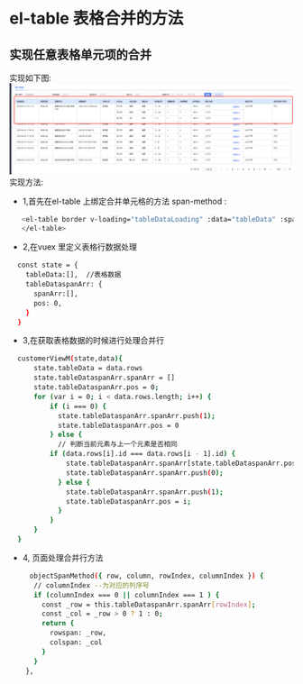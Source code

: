 # el-table 表格合并的方法
## 实现任意表格单元项的合并
实现如下图: 
![solar](../../.vuepress/public/img/table.png)
实现方法:
- 1,首先在el-table 上绑定合并单元格的方法 span-method :
```sh
   <el-table border v-loading="tableDataLoading" :data="tableData" :span-method="objectSpanMethod" >
   </el-table>
```
- 2,在vuex 里定义表格行数据处理
```sh
  const state = {
    tableData:[],  //表格数据
    tableDataspanArr: {
      spanArr:[],
      pos: 0,
    }
  }
```
- 3,在获取表格数据的时候进行处理合并行
```sh
  customerViewM(state,data){
      state.tableData = data.rows
      state.tableDataspanArr.spanArr = []
      state.tableDataspanArr.pos = 0;
      for (var i = 0; i < data.rows.length; i++) {
          if (i === 0) {
            state.tableDataspanArr.spanArr.push(1);
            state.tableDataspanArr.pos = 0
          } else {
            // 判断当前元素与上一个元素是否相同
          if (data.rows[i].id === data.rows[i - 1].id) {
              state.tableDataspanArr.spanArr[state.tableDataspanArr.pos] += 1;
              state.tableDataspanArr.spanArr.push(0);
            } else {
              state.tableDataspanArr.spanArr.push(1);
              state.tableDataspanArr.pos = i;
            }
          }
      }
  }
```

- 4, 页面处理合并行方法
```sh
     objectSpanMethod({ row, column, rowIndex, columnIndex }) {
      // columnIndex --为对应的列序号
      if (columnIndex === 0 || columnIndex === 1 ) {
        const _row = this.tableDataspanArr.spanArr[rowIndex];
        const _col = _row > 0 ? 1 : 0;
        return { 
          rowspan: _row,
          colspan: _col
        }
      }
    },
```